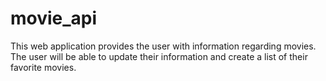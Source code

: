# movie_api
 This web application provides the user with information regarding movies. The user will be able to update their information and create a list of  their favorite movies.
